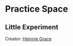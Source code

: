 <h1>Practice Space</h1>
<h2>Little Experiment</h2>
	<p>Creator: <a href="https://www.instagram.com/heinnie.g/">Heinnie Grace</a></p>
